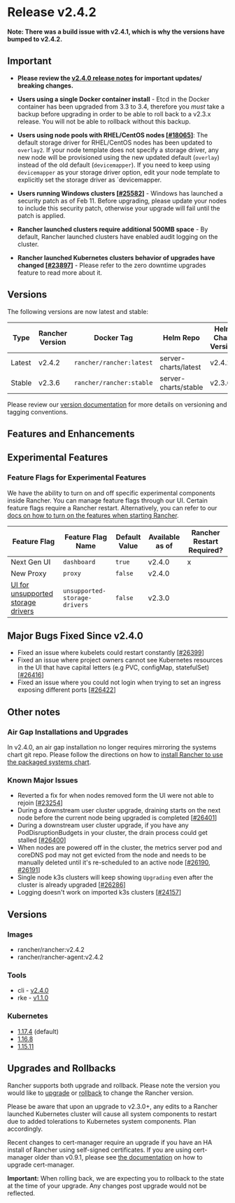 # Release v2.4.2

**Note: There was a build issue with v2.4.1, which is why the versions have bumped to v2.4.2.**

## Important
- **Please review the [v2.4.0 release notes](https://github.com/rancher/rancher/releases/tag/v2.4.0) for important updates/ breaking changes.**

- **Users using a single Docker container install** - Etcd in the Docker container has been upgraded from 3.3 to 3.4, therefore you *must* take a backup before upgrading in order to be able to roll back to a v2.3.x release. You will not be able to rollback without this backup. 
 
- **Users using node pools with RHEL/CentOS nodes [[#18065](https://github.com/rancher/rancher/issues/18065)]**: The default storage driver for RHEL/CentOS nodes has been updated to `overlay2`. If your node template does not specify a storage driver, any new node will be provisioned using the new updated default (`overlay`) instead of the old default (`devicemapper`). If you need to keep using `devicemapper` as your storage driver option, edit your node template to explicitly set the storage driver as `devicemapper. 

- **Users running Windows clusters [[#25582](https://github.com/rancher/rancher/issues/25582)]** - Windows has launched a security patch as of Feb 11. Before upgrading, please update your nodes to include this security patch, otherwise your upgrade will fail until the patch is applied. 
 
- **Rancher launched clusters require additional 500MB space** - By default, Rancher launched clusters have enabled audit logging on the cluster. 

 - **Rancher launched Kubernetes clusters behavior of upgrades have changed [[#23897](https://github.com/rancher/rancher/issues/23897)]** - Please refer to the zero downtime upgrades feature to read more about it. 

## Versions
The following versions are now latest and stable:

 |Type | Rancher Version | Docker Tag |Helm Repo| Helm Chart Version |
 |---|---|---|---|---|
 | Latest | v2.4.2 | `rancher/rancher:latest` | server-charts/latest |v2.4.2 |
 | Stable | v2.3.6 | `rancher/rancher:stable` | server-charts/stable | v2.3.6 | 

Please review our [version documentation](https://rancher.com/docs/rancher/v2.x/en/installation/server-tags/) for more details on versioning and tagging conventions.

## Features and Enhancements

## Experimental Features

### Feature Flags for Experimental Features
We have the ability to turn on and off specific experimental components inside Rancher. You can manage feature flags through our UI. Certain feature flags require a Rancher restart. Alternatively, you can refer to our [docs on how to turn on the features when starting Rancher](https://rancher.com/docs/rancher/v2.x/en/admin-settings/feature-flags/).

| Feature Flag | Feature Flag Name | Default Value | Available as of | Rancher Restart Required? |
| --- | ---- | --- | --- |---|
| Next Gen UI | `dashboard` | `true` | v2.4.0 | x |
| New Proxy | `proxy` | `false` | v2.4.0 | |
| [UI for unsupported storage drivers](https://rancher.com/docs/rancher/v2.x/en/admin-settings/feature-flags/enable-not-default-storage-drivers/) | `unsupported-storage-drivers` | `false` | v2.3.0 | |


## Major Bugs Fixed Since v2.4.0
- Fixed an issue where kubelets could restart constantly [[#26399](https://github.com/rancher/rancher/issues/26399)]
- Fixed an issue where project owners cannot see Kubernetes resources in the UI that have capital letters (e.g PVC, configMap, statefulSet) [[#26416](https://github.com/rancher/rancher/issues/26416)]
- Fixed an issue where you could not login when trying to set an ingress exposing different ports [[#26422](https://github.com/rancher/rancher/issues/26422)]

## Other notes

### Air Gap Installations and Upgrades

In v2.4.0, an air gap installation no longer requires mirroring the systems chart git repo. Please follow the directions on how to [install Rancher to use the packaged systems chart](https://rancher.com/docs/rancher/v2.x/en/installation/air-gap/install-rancher).

### Known Major Issues
- Reverted a fix for when nodes removed form the UI were not able to rejoin [[#23254](https://github.com/rancher/rancher/issues/23254)]
- During a downstream user cluster upgrade, draining starts on the next node before the current node being upgraded is completed [[#26401](https://github.com/rancher/rancher/issues/26401)]
- During a downstream user cluster upgrade, if you have any PodDisruptionBudgets in your cluster, the drain process could get stalled [[#26400](https://github.com/rancher/rancher/issues/26400)]
- When nodes are powered off in the cluster, the metrics server pod and coreDNS pod may not get evicted from the node and needs to be manually deleted until it's re-scheduled to an active node [[#26190](https://github.com/rancher/rancher/issues/26190), [#26191](https://github.com/rancher/rancher/issues/26190)]
- Single node k3s clusters will keep showing `Upgrading` even after the cluster is already upgraded [[#26286](https://github.com/rancher/rancher/issues/26286)]
- Logging doesn't work on imported k3s clusters [[#24157](https://github.com/rancher/rancher/issues/24157)]

## Versions

### Images
- rancher/rancher:v2.4.2
- rancher/rancher-agent:v2.4.2

### Tools
- cli - [v2.4.0](https://github.com/rancher/cli/releases/tag/v2.4.0)
- rke - [v1.1.0](https://github.com/rancher/rke/releases/tag/v1.1.0)

### Kubernetes

- [1.17.4](https://github.com/rancher/hyperkube/releases/tag/v1.17.4-rancher1) (default)
- [1.16.8](https://github.com/rancher/hyperkube/releases/tag/v1.16.8-rancher1) 
- [1.15.11](https://github.com/rancher/hyperkube/releases/tag/v1.15.11-rancher1) 

## Upgrades and Rollbacks

Rancher supports both upgrade and rollback. Please note the version you would like to [upgrade](https://rancher.com/docs/rancher/v2.x/en/upgrades/) or [rollback](https://rancher.com/docs/rancher/v2.x/en/backups/rollbacks/) to change the Rancher version.

Please be aware that upon an upgrade to v2.3.0+, any edits to a Rancher launched Kubernetes cluster will cause all system components to restart due to added tolerations to Kubernetes system components. Plan accordingly.

Recent changes to cert-manager require an upgrade if you have an HA install of Rancher using self-signed certificates. If you are using cert-manager older than v0.9.1, please see [the documentation](https://rancher.com/docs/rancher/v2.x/en/installation/options/upgrading-cert-manager/) on how to upgrade cert-manager.

**Important:** When rolling back, we are expecting you to rollback to the state at the time of your upgrade. Any changes post upgrade would not be reflected. 